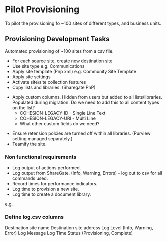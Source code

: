 

# Pilot Provisioning

To pilot the provisioning fo ~100 sites of different types, and business units.

## Provisioning Development Tasks

Automated provisioning of ~100 sites from a csv file.

* For each source site, create new destination site
* Use site type e.g. Communications
* Apply site template (Pnp xml) e.g. Community Site Template
* Apply site settings
* Activate site\site collection features
* Copy lists and libraries. (Sharegate PnP)
- Apply custom columns. Hidden from users but added to all lists\libraries. Populated during migration. Do we need to add this to all content types on the list?
    - COHESION-LEGACY-ID - Single Line Text
    - COHESION-LEGACY-URI - Multi Line 
    - What other custom fields do we need? 
* Ensure retension polcies are turned off within all libraries. (Purview setting managed separately.)
* Teamify the site.

### Non functional requirements

* Log output of actions performed.
* Log output from ShareGate. (Info, Warning, Errors) - log out to csv for all commands used.
* Record times for performance indicators.
* Log time to provision a new site.
* Log time to create a document library.

e.g.

### Define log.csv columns

Destination site name
Destination site address
Log Level (Info, Warning, Error)
Log Message
Log Time
Status (Provisioning, Complete)




